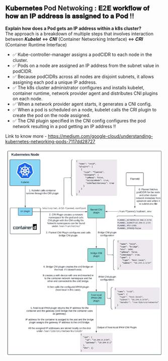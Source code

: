 
## 𝐊𝐮𝐛𝐞𝐫𝐧𝐞𝐭𝐞𝐬 Pod Netwoking : 𝐄2𝐄 𝐰𝐨𝐫𝐤𝐟𝐥𝐨𝐰 𝐨𝐟 𝐡𝐨𝐰 𝐚𝐧 𝐈𝐏 𝐚𝐝𝐝𝐫𝐞𝐬𝐬 𝐢𝐬 𝐚𝐬𝐬𝐢𝐠𝐧𝐞𝐝 𝐭𝐨 𝐚 𝐏𝐨𝐝 !!

**Explain how does a Pod gets an IP address within a k8s cluster?**  
The approach is a breakdown of multiple steps that involves interaction between 𝑲𝒖𝒃𝒆𝒍𝒆𝒕 <=> 𝑪𝑵𝑰 (Container Networking Interface) <=> 𝑪𝑹𝑰 (Container Runtime Interface)

- ✅ Kube-controller-manager assigns a podCIDR to each node in the cluster.
- ✅ Pods on a node are assigned an IP address from the subnet value in podCIDR.
- ✅ Because podCIDRs across all nodes are disjoint subnets, it allows assigning each pod a unique IP address.
- ✅ The k8s cluster administrator configures and installs kubelet, container runtime, network provider agent and distributes CNI plugins on each node.
- ✅ When a network provider agent starts, it generates a CNI config.
- ✅ When a pod is scheduled on a node, kubelet calls the CRI plugin to create the pod on the node assigned.
- ✅ The CNI plugin specified in the CNI config configures the pod network resulting in a pod getting an IP address !!


Link to know more - https://medium.com/google-cloud/understanding-kubernetes-networking-pods-7117dd28727
  
![alt text](understand_k8s_pod_networking.jpg "Undertand Kubernetes Pod networking")
